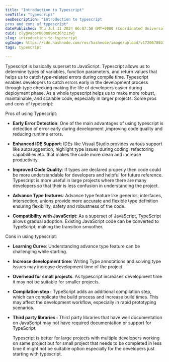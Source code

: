 ```yaml
---
title: "Introduction to Typescript"
seoTitle: "typescript"
seoDescription: "Introduction to typescript
pros and cons of typescript"
datePublished: Thu Jul 11 2024 06:07:50 GMT+0000 (Coordinated Universal Time)
cuid: clygvaoor000n09mc36hz1zwj
slug: introduction-to-typescript
ogImage: https://cdn.hashnode.com/res/hashnode/image/upload/v1720678031958/c4254461-d613-4108-91f1-fe78fb766d2b.png
tags: typescript

---
```


Typescript is basically superset to JavaScript. Typescript allows us to determine types of variables, function parameters, and return values that helps us to catch type-related errors during compile time. Typescript enables developers to catch errors early in the development process through type checking making the life of developers easier during deployment phase. As a whole typescript helps us to make more robust, maintainable, and scalable code, especially in larger projects. Some pros and cons of typescript:  
  
Pros of using Typescript:

* **Early Error Detection**: One of the main advantages of using typescript is detection of error early during development ,improving code quality and reducing runtime errors.
    
* **Enhanced IDE Support**: IDEs like Visual Studio provides various support like autosuggestion, highlight type issues during coding, refactoring capabilities etc. that makes the code more clean and increase productivity.
    
* **Improved Code Quality**: If types are declared properly then code could be more understandable for developers and helpful for future reference. Typescript is more useful in large projects where there are many developers so that their is less confusion in understanding the project.
    
* **Advance Type features**: Advance type feature like generics, interfaces, intersection, unions provide more accurate and flexible type definition ensuring flexibility, safety and robustness of the code.
    
* **Compatibility with JavaScript**: As a superset of JavaScript, TypeScript allows gradual adoption. Existing JavaScript code can be converted to TypeScript, making the transition smoother.
    

Cons in using typescript:

* **Learning Curve**: Understanding advance type feature can be challenging while starting.
    
* **Increase development time**: Writing Type annotations and solving type issues may increase development time of the project
    
* **Overhead for small projects**: As typescript increases development time it may not be suitable for smaller projects.
    
* **Compilation step :** TypeScript adds an additional compilation step, which can complicate the build process and increase build times. This may affect the development workflow, especially in rapid prototyping scenarios.
    
* **Third party libraries :** Third party libraries that have well documentation on JavaScript may not have required documentation or support for TypeScript.  
      
    Typescript is better for large projects with multiple developers working on same project but for small project that needs to be completed in less time it might not be suitable option especially for the developers just starting with typescript.